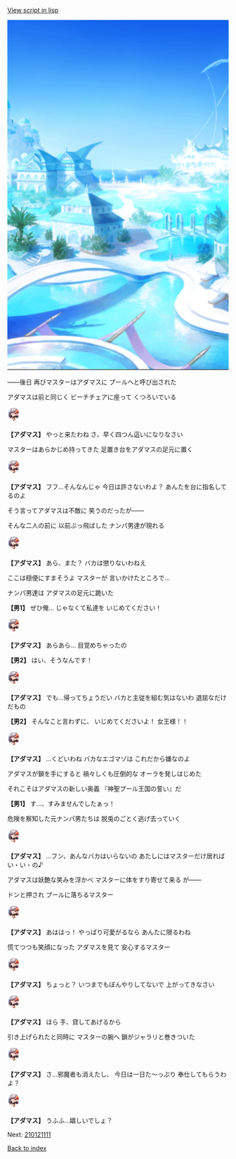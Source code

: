 [View script in lisp](../scripts/210121104.txt)

![sea_resort_day.png](../images/backgrounds/sea_resort_day.png)

――後日
再びマスターはアダマスに
プールへと呼び出された

アダマスは前と同じく
ビーチチェアに座って
くつろいでいる

<img src="../images/units/2101211.png" alt="2101211.png" height="34"/>

**【アダマス】**
やっと来たわね
さ、早く四つん這いになりなさい

マスターはあらかじめ持ってきた
足置き台をアダマスの足元に置く

<img src="../images/units/2101211.png" alt="2101211.png" height="34"/>

**【アダマス】**
フフ…そんなんじゃ
今日は許さないわよ？
あんたを台に指名してるのよ

そう言ってアダマスは不敵に
笑うのだったが――

そんな二人の前に
以前ぶっ飛ばした
ナンパ男達が現れる

<img src="../images/units/2101211.png" alt="2101211.png" height="34"/>

**【アダマス】**
あら、また？
バカは懲りないわねえ

ここは穏便にすまそうよ
マスターが
言いかけたところで…

ナンパ男達は
アダマスの足元に跪いた

**【男1】**
ぜひ俺…
じゃなくて私達を
いじめてください！

<img src="../images/units/2101211.png" alt="2101211.png" height="34"/>

**【アダマス】**
あらあら…
目覚めちゃったの

**【男2】**
はい、そうなんです！

<img src="../images/units/2101211.png" alt="2101211.png" height="34"/>

**【アダマス】**
でも…帰ってちょうだい
バカと主従を組む気はないわ
退屈なだけだもの

**【男2】**
そんなこと言わずに、
いじめてくださいよ！
女王様！！

<img src="../images/units/2101211.png" alt="2101211.png" height="34"/>

**【アダマス】**
…くどいわね
バカなエゴマゾは
これだから嫌なのよ

アダマスが鎖を手にすると
禍々しくも圧倒的な
オーラを発しはじめた

それこそはアダマスの新しい奥義
『神聖プール王国の誓い』だ

**【男1】**
す…、すみませんでしたぁっ！

危険を察知した元ナンパ男たちは
脱兎のごとく逃げ去っていく

<img src="../images/units/2101211.png" alt="2101211.png" height="34"/>

**【アダマス】**
…フン、あんなバカはいらないの
あたしにはマスターだけ居れば
い・い・の♪

アダマスは妖艶な笑みを浮かべ
マスターに体をすり寄せて来る
が――

ドンと押され
プールに落ちるマスター

<img src="../images/units/2101211.png" alt="2101211.png" height="34"/>

**【アダマス】**
あははっ！
やっぱり可愛がるなら
あんたに限るわね

慌てつつも笑顔になった
アダマスを見て
安心するマスター

<img src="../images/units/2101211.png" alt="2101211.png" height="34"/>

**【アダマス】**
ちょっと？
いつまでもぼんやりしてないで
上がってきなさい

<img src="../images/units/2101211.png" alt="2101211.png" height="34"/>

**【アダマス】**
ほら
手、貸してあげるから

引き上げられたと同時に
マスターの腕へ
鎖がジャラリと巻きついた

<img src="../images/units/2101211.png" alt="2101211.png" height="34"/>

**【アダマス】**
さ…邪魔者も消えたし、
今日は一日た～っぷり
奉仕してもらうわよ？

<img src="../images/units/2101211.png" alt="2101211.png" height="34"/>

**【アダマス】**
うふふ…嬉しいでしょ？


Next: [210121111](210121111.md)

[Back to index](index.md)

